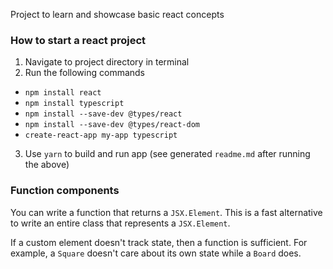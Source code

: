 Project to learn and showcase basic react concepts

### How to start a react project
1. Navigate to project directory in terminal
2. Run the following commands
* `npm install react`
* `npm install typescript`
* `npm install --save-dev @types/react`
* `npm install --save-dev @types/react-dom`
* `create-react-app my-app typescript`
3. Use `yarn` to build and run app (see generated `readme.md` after running the above)

### Function components
You can write a function that returns a `JSX.Element`. This is a fast alternative to write an entire class
that represents a `JSX.Element`.

If a custom element doesn't track state, then a function is sufficient. For example, a `Square` doesn't care
about its own state while a `Board` does.
